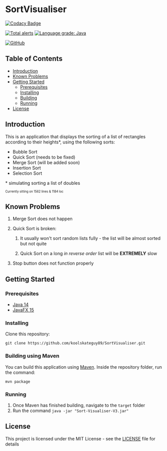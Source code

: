 # SortVisualiser

[![Codacy Badge](https://app.codacy.com/project/badge/Grade/7f1307d0b35e4fa48c793b57a9c4217d)](https://www.codacy.com/gh/koolskateguy89/SortVisualiser/dashboard?utm_source=github.com&amp;utm_medium=referral&amp;utm_content=koolskateguy89/SortVisualiser&amp;utm_campaign=Badge_Grade)

[![Total alerts](https://img.shields.io/lgtm/alerts/g/koolskateguy89/SortVisualiser.svg?logo=lgtm&logoWidth=18)](https://lgtm.com/projects/g/koolskateguy89/SortVisualiser/alerts/)
[![Language grade: Java](https://img.shields.io/lgtm/grade/java/g/koolskateguy89/SortVisualiser.svg?logo=lgtm&logoWidth=18)](https://lgtm.com/projects/g/koolskateguy89/SortVisualiser/context:java)

[![GitHub](https://img.shields.io/github/license/koolskateguy89/SortVisualiser)](LICENSE)

## Table of Contents

- [Introduction](#introduction)
- [Known Problems](#known-problems)
- [Getting Started](#getting-started)
    - [Prerequisites](#prerequisites)
    - [Installing](#installing)
    - [Building](#building-using-maven)
    - [Running](#running)
- [License](#license)

## Introduction

This is an application that displays the sorting of a list of rectangles according to their heights*, using the following sorts:
- Bubble Sort
- Quick Sort (needs to be fixed)
- Merge Sort (will be added soon)
- Insertion Sort
- Selection Sort

\* simulating sorting a list of doubles

<sub><sup>
Currently sitting on 1562 lines & 1184 loc
</sup></sub>

## Known Problems

1. Merge Sort does not happen

2. Quick Sort is broken:
    1. It usually won't sort random lists fully - the list will be almost sorted but not quite

    2. Quick Sort on a long _in reverse order_ list will be **EXTREMELY** slow

3. Stop button does not function properly

## Getting Started

### Prerequisites

-  [Java 14](https://www.oracle.com/uk/java/technologies/javase-downloads.html)
-  [JavaFX 15](https://openjfx.io/)

### Installing

Clone this repository:
```
git clone https://github.com/koolskateguy89/SortVisualiser.git
```

### Building using Maven

You can build this application using [Maven](https://maven.apache.org). Inside the repository folder, run the command:
```
mvn package
```

### Running

1. Once Maven has finished building, navigate to the `target` folder
2. Run the command `java -jar "Sort-Visualiser-V3.jar"`

## License

This project is licensed under the MIT License - see the [LICENSE](LICENSE) file for details
